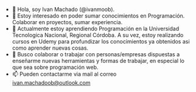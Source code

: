 - 👋 Hola, soy Ivan Machado (@ivanmoob). 
- 👀 Estoy interesado en poder sumar conocimientos en Programación. Colaborar en proyectos, sumar experiencia.
- 🌱 Actualmente estoy aprendiendo Programación en la Universidad Tecnologica Nacional, Regional Córdoba. A su vez, estoy realizando cursos en Udemy para profundizar los conocimientos ya obtenidos asi como aprender nuevas cosas.
- 💞️ Busco colaborar o trabajar con personas/empresas dispuestas a enseñarme nuevas herramientas y formas de trabajar, en especial lo que sea sobre programación web.
- 📫 Pueden contactarme via mail al correo ivan.machadoob@outlook.com

<!---
ivanmoob/ivanmoob is a ✨ special ✨ repository because its `README.md` (this file) appears on your GitHub profile.
You can click the Preview link to take a look at your changes.
--->
